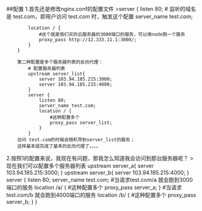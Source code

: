 ##配置
1.首先还是修改nginx.conf的配置文件
    >server {
            listen 80;
            # 监听的域名是 test.com，即用户访问 test.com 时，触发这个配置
            server_name test.com;

            location / {
                #这个就是我们买的云服务器的3000端口的服务，可以用node跑一个服务
                proxy_pass http://12.333.11.1:3000/;
            }
        }

        第二种配置是多个服务器列表的反向代理：
            # 配置服务器列表
            upstream server_list{
                server 103.94.185.215:3000;
                server 103.94.185.215:4000;
            }
            server {
                listen 80;
                server_name test.com;
                location / {
                    #这种配置多个
                    proxy_pass server_list;
                }
            }
        访问 test.com的时候会随机导到server_list的服务；
        这样基本就完成了基本的反向代理了。。。。

2.按照1的配置来说，我现在有问题，那我怎么知道我会访问到那台服务器呢？
    >  现在我们可以配置多个服务器列表
        upstream server_a{
            server 103.94.185.215:3000;
        }
            upstream server_b{
            server 103.94.185.215:4000;
        }
        server {
            listen 80;
            server_name test.com;
            #当请求test.com/a 就会跑到3000端口的服务
            location /a/ {
                #这种配置多个
                proxy_pass server_a;
            }
            #当请求test.com/b 就会跑到4000端口的服务
            location /b/ {
                #这种配置多个
                proxy_pass server_b;
            }
        }